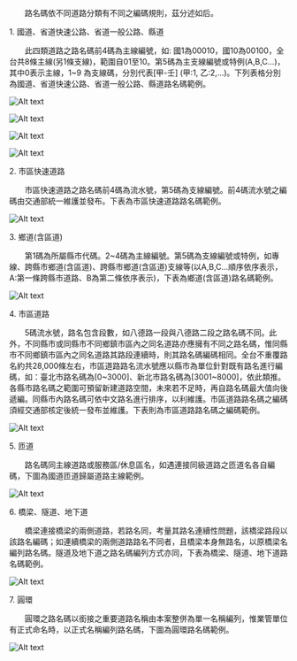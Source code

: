 &emsp;&emsp;路名碼依不同道路分類有不同之編碼規則，茲分述如后。

1\. 國道、省道快速公路、省道一般公路、縣道

&emsp;&emsp;此四類道路之路名碼前4碼為主線編號，如: 國1為00010，國10為00100，全台共8條主線(另1條支線)，範圍自01至10。第5碼為主支線編號或特例(A,B,C…)，其中0表示主線，1~9 為支線碼，分別代表[甲-壬] (甲:1, 乙:2,…)。下列表格分別為國道、省道快速公路、省道一般公路、縣道路名碼範例。

![Alt text](011.jpg)

![Alt text](012.jpg)

![Alt text](013.jpg)

![Alt text](014.jpg)

2\. 市區快速道路

&emsp;&emsp;市區快速道路之路名碼前4碼為流水號，第5碼為支線編號。前4碼流水號之編碼由交通部統一維護並發布。下表為市區快速道路路名碼範例。

![Alt text](015.jpg)

3\. 鄉道(含區道)

&emsp;&emsp;第1碼為所屬縣市代碼。2~4碼為主線編號。第5碼為支線編號或特例，如專線、跨縣市鄉道(含區道)、跨縣市鄉道(含區道)支線等(以A,B,C…順序依序表示，A:第一條跨縣市道路、B為第二條依序表示)，下表為鄉道(含區道)路名碼範例。

![Alt text](016.jpg)

4\. 市區道路

&emsp;&emsp;5碼流水號，路名包含段數，如八德路一段與八德路二段之路名碼不同。此外，不同縣市或同縣市不同鄉鎮市區內之同名道路亦應擁有不同之路名碼，惟同縣市不同鄉鎮市區內之同名道路其路段連續時，則其路名碼編碼相同。全台不重覆路名約共28,000條左右，市區道路路名流水號應以縣市為單位針對既有路名進行編碼，如：臺北市路名碼為[0~3000]、新北市路名碼為[3001~8000]，依此類推。各縣市路名碼之範圍可預留新建道路空間，未來若不足時，再自路名碼最大值向後遞編。同縣市內路名碼可依中文路名進行排序，以利維護。市區道路路名碼之編碼須經交通部核定後統一發布並維護。下表則為市區道路路名碼之編碼範例。

![Alt text](017.jpg)

5\. 匝道

&emsp;&emsp;路名碼同主線道路或服務區/休息區名，如遇連接同級道路之匝道名各自編碼，下圖為國道匝道歸屬道路主線範例。

![Alt text](018.jpg)

6\. 橋梁、隧道、地下道

&emsp;&emsp;橋梁連接橋梁的兩側道路，若路名同，考量其路名連續性問題，該橋梁路段以該路名編碼；如連續橋梁的兩側道路路名不同者，且橋梁本身無路名，以原橋梁名編列路名碼。隧道及地下道之路名碼編列方式亦同，下表為橋梁、隧道、地下道路名碼範例。

![Alt text](019.jpg)

7\. 圓環

&emsp;&emsp;圓環之路名碼以銜接之重要道路名稱由本案整併為單一名稱編列，惟業管單位有正式命名時，以正式名稱編列路名碼，下圖為圓環路名碼範例。

![Alt text](020.jpg)


